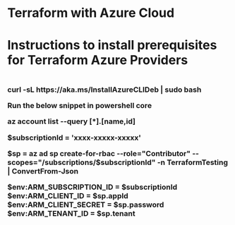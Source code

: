 # Terraform with Azure Cloud

<h1>Instructions to install prerequisites for Terraform Azure Providers<h1>

<h3>
curl -sL https://aka.ms/InstallAzureCLIDeb | sudo bash </br>

Run the below snippet in powershell core

az account list --query [*].[name,id] </br>

$subscriptionId = 'xxxx-xxxxx-xxxxx' </br>

$sp = az ad sp create-for-rbac --role="Contributor" --scopes="/subscriptions/$subscriptionId" -n TerraformTesting | ConvertFrom-Json </br>

$env:ARM_SUBSCRIPTION_ID = $subscriptionId </br>
$env:ARM_CLIENT_ID = $sp.appId </br>
$env:ARM_CLIENT_SECRET = $sp.password </br>
$env:ARM_TENANT_ID = $sp.tenant </br>
</h3>

